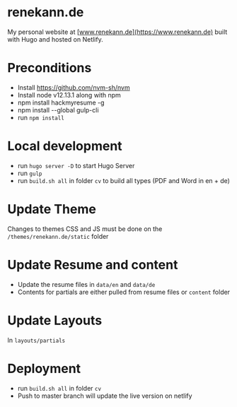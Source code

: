 # renekann.de

My personal website at [www.renekann.de](https://www.renekann.de) built with Hugo and hosted on Netlify.

# Preconditions
- Install https://github.com/nvm-sh/nvm
- Install node v12.13.1 along with npm
- npm install hackmyresume -g
- npm install --global gulp-cli
- run `npm install`

# Local development
- run `hugo server -D` to  start Hugo Server
- run `gulp`
- run `build.sh all` in folder `cv` to build all types (PDF and Word in en + de)

# Update Theme
Changes to themes CSS and JS must be done on the `/themes/renekann.de/static` folder

# Update Resume and content
- Update the resume files in `data/en` and `data/de`
- Contents for partials are either pulled from resume files or `content` folder

# Update Layouts
In `layouts/partials`

# Deployment
- run `build.sh all` in folder `cv`
- Push to master branch will update the live version on netlify
